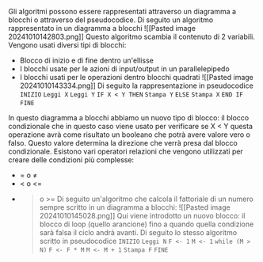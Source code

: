 Gli algoritmi possono essere rappresentati attraverso un diagramma a blocchi o attraverso del pseudocodice. Di seguito un algoritmo rappresentato in un diagramma a blocchi
![[Pasted image 20241010142803.png]]
Questo algoritmo scambia il contenuto di 2 variabili. Vengono usati diversi tipi di blocchi:
- Blocco di inizio e di fine dentro un'ellisse
- I blocchi usate per le azioni di input/output in un parallelepipedo
- I blocchi usati per le operazioni dentro blocchi quadrati
![[Pasted image 20241010143334.png]]
Di seguito la rappresentazione in pseudocodice
`INIZIO` 
`Leggi X` 
`Leggi Y` 
`IF X < Y THEN`
	`Stampa Y` 
`ELSE` 
	`Stampa X` 
`END IF` 
`FINE`

In questo diagramma a blocchi abbiamo un nuovo tipo di blocco: il blocco condizionale che in questo caso viene usato per verificare se X < Y questa operazione avrà come risultato un booleano che potrà avere valore vero o falso. Questo valore determina la direzione che verrà presa dal blocco condizionale. Esistono vari operatori relazioni che vengono utilizzati per creare delle condizioni più complesse:
- = o ≠
- < o <=
- > o >=
Di seguito un'algoritmo che calcola il fattoriale di un numero sempre scritto in un diagramma a blocchi:
![[Pasted image 20241010145028.png]]
Qui viene introdotto un nuovo blocco: il blocco di loop (quello arancione) fino a quando quella condizione sarà falsa il ciclo andrà avanti. Di seguito lo stesso algoritmo scritto in pseudocodice
`INIZIO` 
	`Leggi N` 
	`F <- 1` 
	`M <- 1` 
	`while (M > N)` 
		`F <- F * M` 
		`M <- M + 1` 
	`Stampa F` 
`FINE`
